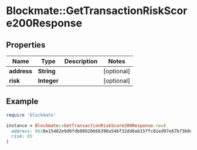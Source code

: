 # Blockmate::GetTransactionRiskScore200Response

## Properties

| Name | Type | Description | Notes |
| ---- | ---- | ----------- | ----- |
| **address** | **String** |  | [optional] |
| **risk** | **Integer** |  | [optional] |

## Example

```ruby
require 'blockmate'

instance = Blockmate::GetTransactionRiskScore200Response.new(
  address: 0638e15482e9d0fdb08920666390a546f32dd6ab15ffc81ed97e67b73b0d7205,
  risk: 85
)
```

